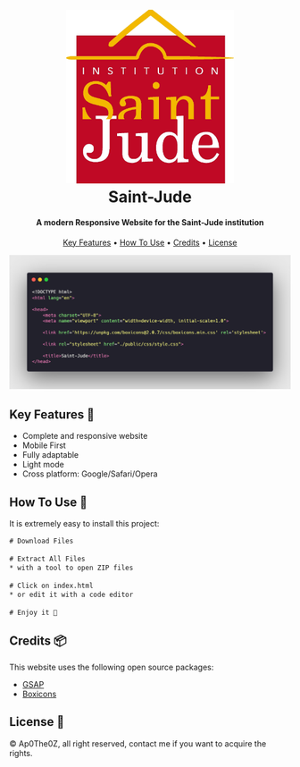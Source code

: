 
<h1 align="center">
  <br>
  <img src="https://github.com/Ap0The0Z/Saint-Jude-institution-website/blob/main/public/img/logo.png?raw=true" alt="Saint-Jude" width="300">
  <br>
  Saint-Jude
  <br>
</h1>

<h4 align="center">A modern Responsive Website for the Saint-Jude institution</h4>

<p align="center">
  <a href="#key-features🔑">Key Features</a> •
  <a href="#how-to-use">How To Use</a> •
  <a href="#credits">Credits</a> •
  <a href="#license">License</a>
</p>

<img src="https://github.com/Ap0The0Z/Saint-Jude-institution-website/blob/main/public/img/carbon%20(1).png?raw=true">

## Key Features 🔑

* Complete and responsive website
* Mobile First
* Fully adaptable
* Light mode
* Cross platform: Google/Safari/Opera

## How To Use 🤔

It is extremely easy to install this project:

```
# Download Files

# Extract All Files
* with a tool to open ZIP files

# Click on index.html
* or edit it with a code editor

# Enjoy it 🎉
```

## Credits 📦

This website uses the following open source packages:

- [GSAP](https://greensock.com/gsap/)
- [Boxicons](https://boxicons.com/)


## License 📝

© Ap0The0Z, all right reserved, contact me if you want to acquire the rights.


